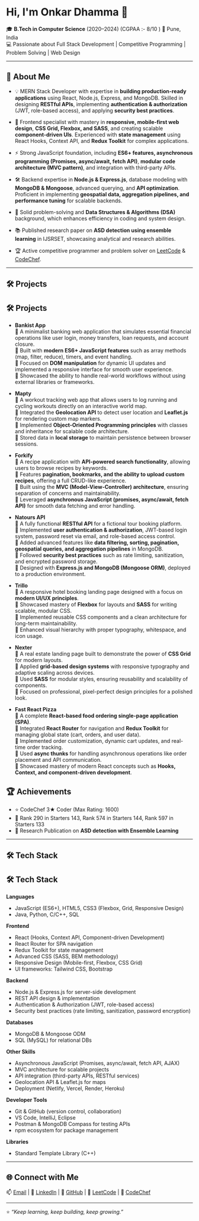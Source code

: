 # Hi, I'm Onkar Dhamma 👋  

🎓 **B.Tech in Computer Science** (2020–2024)  (CGPAA :- 8/10  )
📍 Pune, India  
💻 Passionate about Full Stack Development | Competitive Programming | Problem Solving  | Web Design 

---
## 🚀 About Me  

- 💡 MERN Stack Developer with expertise in **building production-ready applications** using React, Node.js, Express, and MongoDB. Skilled in designing **RESTful APIs**, implementing **authentication & authorization** (JWT, role-based access), and applying **security best practices**.  

- 🎨 Frontend specialist with mastery in **responsive, mobile-first web design**, **CSS Grid, Flexbox, and SASS**, and creating scalable **component-driven UIs**. Experienced with **state management** using React Hooks, Context API, and **Redux Toolkit** for complex applications.  

- ⚡ Strong JavaScript foundation, including **ES6+ features, asynchronous programming (Promises, async/await, fetch API)**, **modular code architecture (MVC pattern)**, and integration with third-party APIs.  

- 🛠 Backend expertise in **Node.js & Express.js**, database modeling with **MongoDB & Mongoose**, advanced querying, and **API optimization**. Proficient in implementing **geospatial data, aggregation pipelines, and performance tuning** for scalable backends.  

- 📘 Solid problem-solving and **Data Structures & Algorithms (DSA)** background, which enhances efficiency in coding and system design.  

- 📚 Published research paper on **ASD detection using ensemble learning** in IJSRSET, showcasing analytical and research abilities.  

- 🏆 Active competitive programmer and problem solver on [LeetCode](https://leetcode.com/u/onkar_dh32/) & [CodeChef](https://www.codechef.com/users/onkar_dh32).  


---



## 🛠 Projects  
## 🛠 Projects  

- **Bankist App**  
  🔹 A minimalist banking web application that simulates essential financial operations like user login, money transfers, loan requests, and account closure.  
  🔹 Built with **modern ES6+ JavaScript features** such as array methods (map, filter, reduce), timers, and event handling.  
  🔹 Focused on **DOM manipulation** for dynamic UI updates and implemented a responsive interface for smooth user experience.  
  🔹 Showcased the ability to handle real-world workflows without using external libraries or frameworks.  

- **Mapty**  
  🔹 A workout tracking web app that allows users to log running and cycling workouts directly on an interactive world map.  
  🔹 Integrated the **Geolocation API** to detect user location and **Leaflet.js** for rendering custom map markers.  
  🔹 Implemented **Object-Oriented Programming principles** with classes and inheritance for scalable code architecture.  
  🔹 Stored data in **local storage** to maintain persistence between browser sessions.  

- **Forkify**  
  🔹 A recipe application with **API-powered search functionality**, allowing users to browse recipes by keywords.  
  🔹 Features **pagination, bookmarks, and the ability to upload custom recipes**, offering a full CRUD-like experience.  
  🔹 Built using the **MVC (Model-View-Controller) architecture**, ensuring separation of concerns and maintainability.  
  🔹 Leveraged **asynchronous JavaScript (promises, async/await, fetch API)** for smooth data fetching and error handling.  

- **Natours API**  
  🔹 A fully functional **RESTful API** for a fictional tour booking platform.  
  🔹 Implemented **user authentication & authorization**, JWT-based login system, password reset via email, and role-based access control.  
  🔹 Added advanced features like **data filtering, sorting, pagination, geospatial queries, and aggregation pipelines** in MongoDB.  
  🔹 Followed **security best practices** such as rate limiting, sanitization, and encrypted password storage.  
  🔹 Designed with **Express.js and MongoDB (Mongoose ORM)**, deployed to a production environment.  

- **Trillo**  
  🔹 A responsive hotel booking landing page designed with a focus on **modern UI/UX principles**.  
  🔹 Showcased mastery of **Flexbox** for layouts and **SASS** for writing scalable, modular CSS.  
  🔹 Implemented reusable CSS components and a clean architecture for long-term maintainability.  
  🔹 Enhanced visual hierarchy with proper typography, whitespace, and icon usage.  

- **Nexter**  
  🔹 A real estate landing page built to demonstrate the power of **CSS Grid** for modern layouts.  
  🔹 Applied **grid-based design systems** with responsive typography and adaptive scaling across devices.  
  🔹 Used **SASS** for modular styles, ensuring reusability and scalability of components.  
  🔹 Focused on professional, pixel-perfect design principles for a polished look.  

- **Fast React Pizza**  
  🔹 A complete **React-based food ordering single-page application (SPA)**.  
  🔹 Integrated **React Router** for navigation and **Redux Toolkit** for managing global state (cart, orders, and user data).  
  🔹 Implemented order customization, dynamic cart updates, and real-time order tracking.  
  🔹 Used **async thunks** for handling asynchronous operations like order placement and API communication.  
  🔹 Showcased mastery of modern React concepts such as **Hooks, Context, and component-driven development**.  


## 🏆 Achievements  
- ⭐ CodeChef 3★ Coder (Max Rating: 1600)  
- 🥇 Rank 290 in Starters 143, Rank 574 in Starters 144, Rank 597 in Starters 133  
- 📄 Research Publication on **ASD detection with Ensemble Learning**  

---

## 🛠 Tech Stack  
## 🛠 Tech Stack  

**Languages**  
- JavaScript (ES6+), HTML5, CSS3 (Flexbox, Grid, Responsive Design)  
- Java, Python, C/C++, SQL  

**Frontend**  
- React (Hooks, Context API, Component-driven Development)  
- React Router for SPA navigation  
- Redux Toolkit for state management  
- Advanced CSS (SASS, BEM methodology)  
- Responsive Design (Mobile-first, Flexbox, CSS Grid)  
- UI frameworks: Tailwind CSS, Bootstrap  

**Backend**  
- Node.js & Express.js for server-side development  
- REST API design & implementation  
- Authentication & Authorization (JWT, role-based access)  
- Security best practices (rate limiting, sanitization, password encryption)  

**Databases**  
- MongoDB & Mongoose ODM  
- SQL (MySQL) for relational DBs  

**Other Skills**  
- Asynchronous JavaScript (Promises, async/await, fetch API, AJAX)  
- MVC architecture for scalable projects  
- API integration (third-party APIs, RESTful services)  
- Geolocation API & Leaflet.js for maps  
- Deployment (Netlify, Vercel, Render, Heroku)  

**Developer Tools**  
- Git & GitHub (version control, collaboration)  
- VS Code, IntelliJ, Eclipse  
- Postman & MongoDB Compass for testing APIs  
- npm ecosystem for package management  

**Libraries**  
- Standard Template Library (C++)  

---

## 🌐 Connect with Me  
📫 [Email](mailto:onkardhamma18@gmail.com) | 📱 [LinkedIn](https://www.linkedin.com/in/onkar-dhamma-b2136b256/) | 🔗 [GitHub](https://github.com/onkardh32) | 🔗 [LeetCode](https://leetcode.com/u/onkar_dh32/) | 🔗 [CodeChef](https://www.codechef.com/users/onkar_dh32)  

---
⭐ *“Keep learning, keep building, keep growing.”*  
